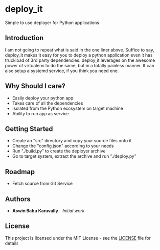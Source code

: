 # deploy_it 
Simple to use deployer for Python applications

## Introduction
I am not going to repeat what is said in the one liner above. Suffice to say,
deploy_it makes it easy for you to deploy a python application even it has
truckload of 3rd party dependencies. deploy_it leverages on the awesome power
of virtualenv to do the same, but in a totally painless manner. It can also
setup a systemd service, if you think you need one.

## Why Should I care?
- Easily deploy your python app
- Takes care of all the dependencies
- Isolated from the Python ecosystem on target machine
- Ability to run app as service

## Getting Started
- Create an "src" directory and copy your source files onto it
- Change the "config.json" according to your needs
- Run "./build.py" to create the deployer archive
- Go to target system, extract the archive and run "./deploy.py"

## Roadmap  
- Fetch source from Git Service

## Authors
* **Aswin Babu Karuvally** - *Initial work*


## License
This project is licensed under the MIT License - see the
[LICENSE](LICENSE) file for details


